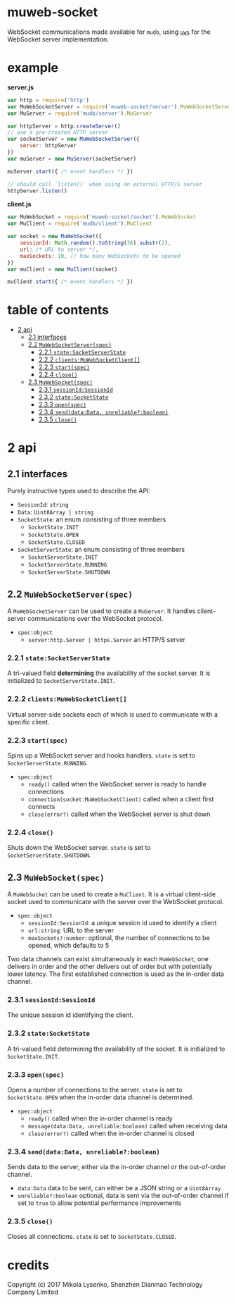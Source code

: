 # muweb-socket
WebSocket communications made available for `mudb`, using [`uws`](https://github.com/uNetworking/uWebSockets) for the WebSocket server implementation.

# example

**server.js**

```javascript
var http = require('http')
var MuWebSocketServer = require('muweb-socket/server').MuWebSocketServer
var MuServer = require('mudb/server').MuServer

var httpServer = http.createServer()
// use a pre-created HTTP server
var socketServer = new MuWebSocketServer({
    server: httpServer
})
var muServer = new MuServer(socketServer)

muServer.start({ /* event handlers */ })

// should call `listen()` when using an external HTTP/S server
httpServer.listen()
```

**client.js**

```javascript
var MuWebSocket = require('muweb-socket/socket').MuWebSocket
var MuClient = require('mudb/client').MuClient

var socket = new MuWebSocket({
    sessionId: Math.random().toString(36).substr(2),
    url: /* URL to server */,
    maxSockets: 10, // how many WebSockets to be opened
})
var muClient = new MuClient(socket)

muClient.start({ /* event handlers */ })
```

# table of contents

   * [2 api](#section_2)
      * [2.1 interfaces](#section_2.1)
      * [2.2 `MuWebSocketServer(spec)`](#section_2.2)
         * [2.2.1 `state:SocketServerState`](#section_2.2.1)
         * [2.2.2 `clients:MuWebSocketClient[]`](#section_2.2.2)
         * [2.2.3 `start(spec)`](#section_2.2.3)
         * [2.2.4 `close()`](#section_2.2.4)
      * [2.3 `MuWebSocket(spec)`](#section_2.3)
         * [2.3.1 `sessionId:SessionId`](#section_2.3.1)
         * [2.3.2 `state:SocketState`](#section_2.3.2)
         * [2.3.3 `open(spec)`](#section_2.3.3)
         * [2.3.4 `send(data:Data, unreliable?:boolean)`](#section_2.3.4)
         * [2.3.5 `close()`](#section_2.3.5)

# <a name="section_2"></a> 2 api

## <a name="section_2.1"></a> 2.1 interfaces

Purely instructive types used to describe the API:
* `SessionId`: `string`
* `Data`: `Uint8Array | string`
* `SocketState`: an enum consisting of three members
    * `SocketState.INIT`
    * `SocketState.OPEN`
    * `SocketState.CLOSED`
* `SocketServerState`: an enum consisting of three members
    * `SocketServerState.INIT`
    * `SocketServerState.RUNNING`
    * `SocketServerState.SHUTDOWN`

## <a name="section_2.2"></a> 2.2 `MuWebSocketServer(spec)`
A `MuWebSocketServer` can be used to create a `MuServer`.  It handles client-server communications over the WebSocket protocol.

* `spec:object`
    * `server:http.Server | https.Server` an HTTP/S server

### <a name="section_2.2.1"></a> 2.2.1 `state:SocketServerState`
A tri-valued field **determining** the availability of the socket server.  It is initialized to `SocketServerState.INIT`.

### <a name="section_2.2.2"></a> 2.2.2 `clients:MuWebSocketClient[]`
Virtual server-side sockets each of which is used to communicate with a specific client.

### <a name="section_2.2.3"></a> 2.2.3 `start(spec)`
Spins up a WebSocket server and hooks handlers.  `state` is set to `SocketServerState.RUNNING`.

* `spec:object`
    * `ready()` called when the WebSocket server is ready to handle connections
    * `connection(socket:MuWebSocketClient)` called when a client first connects
    * `close(error?)` called when the WebSocket server is shut down

### <a name="section_2.2.4"></a> 2.2.4 `close()`
Shuts down the WebSocket server.  `state` is set to `SocketServerState.SHUTDOWN`.

## <a name="section_2.3"></a> 2.3 `MuWebSocket(spec)`
A `MuWebSocket` can be used to create a `MuClient`.  It is a virtual client-side socket used to communicate with the server over the WebSocket protocol.

* `spec:object`
    * `sessionId:SessionId`: a unique session id used to identify a client
    * `url:string`: URL to the server
    * `maxSockets?:number`: optional, the number of connections to be opened, which defaults to 5

Two data channels can exist simultaneously in each `MuWebSocket`, one delivers in order and the other delivers out of order but with potentially lower latency.  The first established connection is used as the in-order data channel.

### <a name="section_2.3.1"></a> 2.3.1 `sessionId:SessionId`
The unique session id identifying the client.

### <a name="section_2.3.2"></a> 2.3.2 `state:SocketState`
A tri-valued field determining the availability of the socket.  It is initialized to `SocketState.INIT`.

### <a name="section_2.3.3"></a> 2.3.3 `open(spec)`
Opens a number of connections to the server. `state` is set to `SocketState.OPEN` when the in-order data channel is determined.

* `spec:object`
    * `ready()` called when the in-order channel is ready
    * `message(data:Data, unreliable:boolean)` called when receiving data
    * `close(error?)` called when the in-order channel is closed

### <a name="section_2.3.4"></a> 2.3.4 `send(data:Data, unreliable?:boolean)`
Sends data to the server, either via the in-order channel or the out-of-order channel.

* `data:Data` data to be sent, can either be a JSON string or a `Uint8Array`
* `unreliable?:boolean` optional, data is sent via the out-of-order channel if set to `true` to allow potential performance improvements

### <a name="section_2.3.5"></a> 2.3.5 `close()`
Closes all connections.  `state` is set to `SocketState.CLOSED`.

# credits
Copyright (c) 2017 Mikola Lysenko, Shenzhen Dianmao Technology Company Limited


